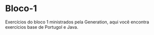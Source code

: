 # Bloco-1
Exercícios do bloco 1 ministrados pela Generation, aqui você encontra exercícios base de Portugol e Java.
